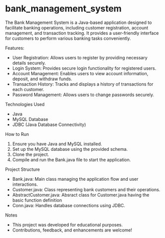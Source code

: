 # bank_management_system
The Bank Management System is a Java-based application designed to facilitate banking operations, including customer registration, account management, and transaction tracking. It provides a user-friendly interface for customers to perform various banking tasks conveniently.

Features:
- User Registration: Allows users to register by providing necessary details securely.
- Login System: Provides secure login functionality for registered users.
- Account Management: Enables users to view account information, deposit, and withdraw funds.
- Transaction History: Tracks and displays a history of transactions for each customer.
- Password Management: Allows users to change passwords securely.

Technologies Used
- Java
- MySQL Database
- JDBC (Java Database Connectivity)

How to Run
1. Ensure you have Java and MySQL installed.
2. Set up the MySQL database using the provided schema.
3. Clone the project.
4. Compile and run the Bank.java file to start the application.

Project Structure
- Bank.java: Main class managing the application flow and user interactions.
- Customer.java: Class representing bank customers and their operations.
- AbstractCustomer.java: Absract class for Customer.java having the basic function definition
- Conn.java: Handles database connections using JDBC.

Notes
- This project was developed for educational purposes.
- Contributions, feedback, and enhancements are welcome!
